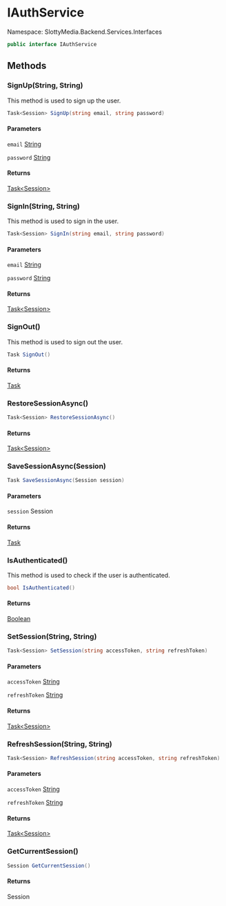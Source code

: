# IAuthService

Namespace: SlottyMedia.Backend.Services.Interfaces

```csharp
public interface IAuthService
```

## Methods

### **SignUp(String, String)**

This method is used to sign up the user.

```csharp
Task<Session> SignUp(string email, string password)
```

#### Parameters

`email` [String](https://docs.microsoft.com/en-us/dotnet/api/system.string)<br>

`password` [String](https://docs.microsoft.com/en-us/dotnet/api/system.string)<br>

#### Returns

[Task&lt;Session&gt;](https://docs.microsoft.com/en-us/dotnet/api/system.threading.tasks.task-1)<br>

### **SignIn(String, String)**

This method is used to sign in the user.

```csharp
Task<Session> SignIn(string email, string password)
```

#### Parameters

`email` [String](https://docs.microsoft.com/en-us/dotnet/api/system.string)<br>

`password` [String](https://docs.microsoft.com/en-us/dotnet/api/system.string)<br>

#### Returns

[Task&lt;Session&gt;](https://docs.microsoft.com/en-us/dotnet/api/system.threading.tasks.task-1)<br>

### **SignOut()**

This method is used to sign out the user.

```csharp
Task SignOut()
```

#### Returns

[Task](https://docs.microsoft.com/en-us/dotnet/api/system.threading.tasks.task)<br>

### **RestoreSessionAsync()**

```csharp
Task<Session> RestoreSessionAsync()
```

#### Returns

[Task&lt;Session&gt;](https://docs.microsoft.com/en-us/dotnet/api/system.threading.tasks.task-1)<br>

### **SaveSessionAsync(Session)**

```csharp
Task SaveSessionAsync(Session session)
```

#### Parameters

`session` Session<br>

#### Returns

[Task](https://docs.microsoft.com/en-us/dotnet/api/system.threading.tasks.task)<br>

### **IsAuthenticated()**

This method is used to check if the user is authenticated.

```csharp
bool IsAuthenticated()
```

#### Returns

[Boolean](https://docs.microsoft.com/en-us/dotnet/api/system.boolean)<br>

### **SetSession(String, String)**

```csharp
Task<Session> SetSession(string accessToken, string refreshToken)
```

#### Parameters

`accessToken` [String](https://docs.microsoft.com/en-us/dotnet/api/system.string)<br>

`refreshToken` [String](https://docs.microsoft.com/en-us/dotnet/api/system.string)<br>

#### Returns

[Task&lt;Session&gt;](https://docs.microsoft.com/en-us/dotnet/api/system.threading.tasks.task-1)<br>

### **RefreshSession(String, String)**

```csharp
Task<Session> RefreshSession(string accessToken, string refreshToken)
```

#### Parameters

`accessToken` [String](https://docs.microsoft.com/en-us/dotnet/api/system.string)<br>

`refreshToken` [String](https://docs.microsoft.com/en-us/dotnet/api/system.string)<br>

#### Returns

[Task&lt;Session&gt;](https://docs.microsoft.com/en-us/dotnet/api/system.threading.tasks.task-1)<br>

### **GetCurrentSession()**

```csharp
Session GetCurrentSession()
```

#### Returns

Session<br>
